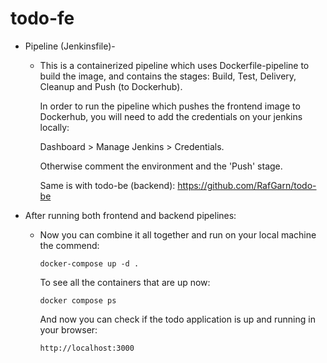 # todo-fe
* Pipeline (Jenkinsfile)-

   * This is a containerized pipeline which uses Dockerfile-pipeline to build the image, and contains the stages:  Build, Test, Delivery, Cleanup and Push (to Dockerhub).
  
        In order to run the pipeline which pushes the frontend image to Dockerhub, you will need to add the credentials on your jenkins locally:

        Dashboard > Manage Jenkins > Credentials.
  
        Otherwise comment the environment and the 'Push' stage.
   
        Same is with todo-be (backend): https://github.com/RafGarn/todo-be
* After running both frontend and backend pipelines:
   * Now you can combine it all together and run on your local machine the commend: 
   
         docker-compose up -d .
     To see all the containers that are up now: 
     
         docker compose ps
         
      And now you can check if the todo application is up and running in your browser:
      
         http://localhost:3000
  
 
